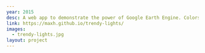 ```yaml
---
year: 2015
desc: A web app to demonstrate the power of Google Earth Engine. Colors visualize the per-pixel linear trend of nighttime light intensity from 1992 to 2012. Red is positive slope (brightening); blue is negative slope (dimming); green is flat slope and positive intercept (staying lit). Hat tip to Mike Dixon for the visualization parameters. It takes a few seconds to load.
link: https://maxh.github.io/trendy-lights/
images:
  - trendy-lights.jpg
layout: project
---
```

